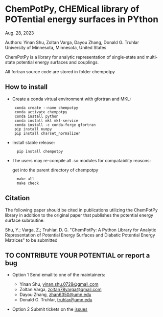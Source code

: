 
ChemPotPy, CHEMical library of POTential energy surfaces in PYthon 
==================================================================

Aug. 28, 2023

Authors: Yinan Shu, Zoltan Varga, Dayou Zhang, Donald G. Truhlar
University of Minnesota, Minnesota, United States

ChemPotPy is a library for analytic representation of single-state 
and multi-state potential energy surfaces and couplings. 

All fortran source code are stored in folder chempotpy 


How to install
--------------
* Create a conda virtual environment with gfortran and MKL:
    
       conda create --name chempotpy 
       conda activate chempotpy
       conda install python
       conda install mkl mkl-service
       conda install -c conda-forge gfortran
       pip install numpy
       pip install charset_normalizer

* Install stable release:
  
        pip install chempotpy



* The users may re-compile all .so modules for compatability reasons:

  get into the parent directory of chempotpy 
   
        make all 
        make check


Citation
--------

The following paper should be cited in publications utilizing the
ChemPotPy library in addition to the original paper that publishes 
the potential energy surface subroutine:

Shu, Y.; Varga, Z.; Truhlar, D. G.
"ChemPotPy: A Python Library for Analytic Representation of Potential 
Energy Surfaces and Diabatic Potential Energy Matrices"
to be submitted



TO CONTRIBUTE YOUR POTENTIAL or report a bug
--------------------------------------------
* Option 1
Send email to one of the maintainers:
  - Yinan Shu, yinan.shu.0728@gmail.com
  - Zoltan Varga, zoltan78varga@gmail.com
  - Dayou Zhang, zhan6350@umn.edu
  - Donald G. Truhlar, truhlar@umn.edu
 
* Option 2
Submit tickets on the [issues](https://github.com/shuyinan/chempotpy/issues)
